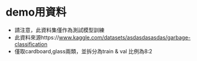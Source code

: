 # demo用資料

* 請注意，此資料集僅作為測試模型訓練
* 此資料來源https://www.kaggle.com/datasets/asdasdasasdas/garbage-classification
* 僅取cardboard,glass兩類，並拆分為train & val 比例為8:2
